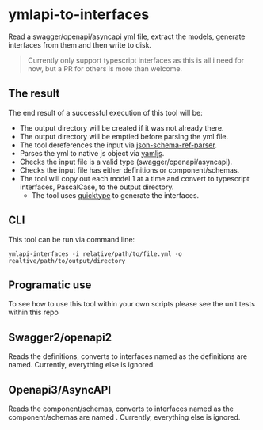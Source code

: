 # ymlapi-to-interfaces

Read a swagger/openapi/asyncapi yml file, extract the models, generate interfaces from them and then write to disk.

> Currently only support typescript interfaces as this is all i need for now, but a PR for others is more than welcome.

## The result
The end result of a successful execution of this tool will be:

- The output directory will be created if it was not already there.
- The output directory will be emptied before parsing the yml file.
- The tool dereferences the input via [json-schema-ref-parser](https://www.npmjs.com/package/json-schema-ref-parser).
- Parses the yml to native js object via [yamljs](https://www.npmjs.com/package/yamljs).
- Checks the input file is a valid type (swagger/openapi/asyncapi).
- Checks the input file has either definitions or component/schemas.
- The tool will copy out each model 1 at a time and convert to typescript interfaces, PascalCase, to the output directory.
  - The tool uses [quicktype](https://www.npmjs.com/package/quicktype) to generate the interfaces.

## CLI
This tool can be run via command line:
```
ymlapi-interfaces -i relative/path/to/file.yml -o realtive/path/to/output/directory
```

## Programatic use
To see how to use this tool within your own scripts please see the unit tests within this repo

## Swagger2/openapi2
Reads the definitions, converts to interfaces named as the definitions are named.
Currently, everything else is ignored.

## Openapi3/AsyncAPI
Reads the component/schemas, converts to interfaces named as the component/schemas are named .
Currently, everything else is ignored.

